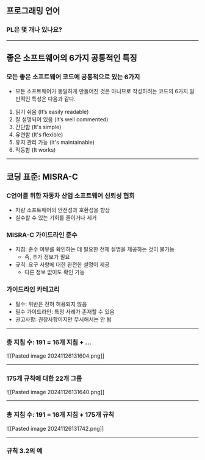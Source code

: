 ## 프로그래밍 언어
### PL은 몇 개나 있나요?

---
## 좋은 소프트웨어의 6가지 공통적인 특징
### 모든 좋은 소프트웨어 코드에 공통적으로 있는 6가지
- 모든 소프트웨어가 동일하게 만들어진 것은 아니므로 작성하려는 코드의 6가지 일반적인 특성은 다음과 같다.

1. 읽기 쉬움 (It’s easily readable)
2. 잘 설명되어 있음 (It’s well commented)
3. 간단함 (It's simple)
4. 유연함 (It's flexible)
5. 유지 관리 가능 (It's maintainable)
6. 작동함 (It works)

---
## 코딩 표준: MISRA-C
### C언어를 위한 자동차 산업 소프트웨어 신뢰성 협회
- 차량 소프트웨어의 안전성과 호환성을 향상
- 실수할 수 있는 기회를 줄이거나 제거

### MISRA-C 가이드라인 준수
- 지침: 준수 여부를 확인하는 데 필요한 전제 설명을 제공하는 것이 불가능
	- 즉, 추가 정보가 필요
- 규칙: 요구 사항에 대한 완전한 설명이 제공
	- 다른 정보 없이도 확인 가능

### 가이드라인 카테고리
- 필수: 위반은 전혀 허용되지 않음
- 필수 가이드라인: 특정 사례가 존재할 수 있음
- 권고사항: 권장사항이지만 무시해서는 안 됨

---
### 총 지침 수: 191 = 16개 지침 + ...
![[Pasted image 20241126131604.png]]

---
### 175개 규칙에 대한 22개 그룹
![[Pasted image 20241126131640.png]]

---
### 총 지침 수: 191 = 16개 지침 + 175개 규칙
![[Pasted image 20241126131742.png]]

---
### 규칙 3.2의 예
